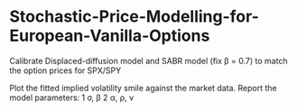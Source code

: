 # Stochastic-Price-Modelling-for-European-Vanilla-Options
 Calibrate Displaced-diffusion model and SABR model (fix β = 0.7) to match the option prices for SPX/SPY

 Plot the fitted implied volatility smile against the market data.
 Report the model parameters:
 1 σ, β
 2 α, ρ, ν
